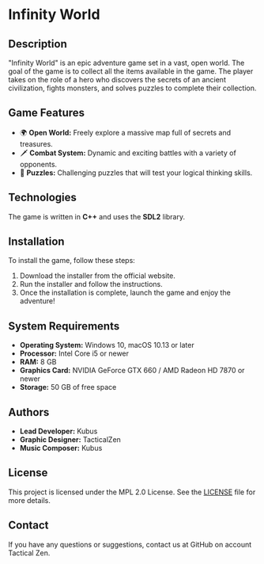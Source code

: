 # Infinity World

## Description
"Infinity World" is an epic adventure game set in a vast, open world. The goal of the game is to collect all the items available in the game. The player takes on the role of a hero who discovers the secrets of an ancient civilization, fights monsters, and solves puzzles to complete their collection.

## Game Features
- 🌍 **Open World:** Freely explore a massive map full of secrets and treasures.
- 🗡️ **Combat System:** Dynamic and exciting battles with a variety of opponents.
- 🧩 **Puzzles:** Challenging puzzles that will test your logical thinking skills.

## Technologies
The game is written in **C++** and uses the **SDL2** library.

## Installation
To install the game, follow these steps:
1. Download the installer from the official website.
2. Run the installer and follow the instructions.
3. Once the installation is complete, launch the game and enjoy the adventure!

## System Requirements
- **Operating System:** Windows 10, macOS 10.13 or later
- **Processor:** Intel Core i5 or newer
- **RAM:** 8 GB
- **Graphics Card:** NVIDIA GeForce GTX 660 / AMD Radeon HD 7870 or newer
- **Storage:** 50 GB of free space

## Authors
- **Lead Developer:** Kubus
- **Graphic Designer:** TacticalZen
- **Music Composer:** Kubus

## License
This project is licensed under the MPL 2.0 License. See the [LICENSE](LICENSE) file for more details.

## Contact
If you have any questions or suggestions, contact us at GitHub on account Tactical Zen.


